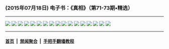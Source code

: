 ### (2015年07月18日) 电子书：《真相》（第71-73期•精选）

---

<img src="http://qikan.minghui.org/mhqkpage/qikanimage/2015/07/17/zx71-read-online1.png"/> 

<img src="http://qikan.minghui.org/mhqkpage/qikanimage/2015/07/17/zx71-read-online2.png"/> 

<img src="http://qikan.minghui.org/mhqkpage/qikanimage/2015/07/17/zx71-read-online3.png"/> 

<img src="http://qikan.minghui.org/mhqkpage/qikanimage/2015/07/17/zx71-read-online4.png"/> 

<img src="http://qikan.minghui.org/mhqkpage/qikanimage/2015/07/17/zx71-read-online5.png"/> 

<img src="http://qikan.minghui.org/mhqkpage/qikanimage/2015/07/17/zx71-read-online6.png"/> 

<img src="http://qikan.minghui.org/mhqkpage/qikanimage/2015/07/17/zx71-read-online7.png"/> 

<img src="http://qikan.minghui.org/mhqkpage/qikanimage/2015/07/17/zx71-read-online8.png"/> 

<img src="http://qikan.minghui.org/mhqkpage/qikanimage/2015/07/17/zx71-read-online9.png"/> 

<img src="http://qikan.minghui.org/mhqkpage/qikanimage/2015/07/17/zx71-read-online10.png"/> 

<img src="http://qikan.minghui.org/mhqkpage/qikanimage/2015/07/17/zx71-read-online11.png"/> 

<img src="http://qikan.minghui.org/mhqkpage/qikanimage/2015/07/17/zx71-read-online12.png"/> 

<img src="http://qikan.minghui.org/mhqkpage/qikanimage/2015/07/17/zx71-read-online13.png"/> 

<img src="http://qikan.minghui.org/mhqkpage/qikanimage/2015/07/17/zx71-read-online14.png"/> 

<img src="http://qikan.minghui.org/mhqkpage/qikanimage/2015/07/17/zx71-read-online15.png"/> 

<img src="http://qikan.minghui.org/mhqkpage/qikanimage/2015/07/17/zx71-read-online16.png"/> 

<img src="http://qikan.minghui.org/mhqkpage/qikanimage/2015/07/17/zx71-read-online17.png"/> 



---

#### [首页](../../../..) &nbsp;|&nbsp; [禁闻聚合](https://github.com/gfw-breaker/banned-news) &nbsp;|&nbsp; [手把手翻墙教程](https://github.com/gfw-breaker/guides) 